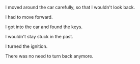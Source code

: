 I moved around the car carefully, so that I wouldn't look back.

I had to move forward.

I got into the car and found the keys.

I wouldn't stay stuck in the past.

I turned the ignition. 

There was no need to turn back anymore.